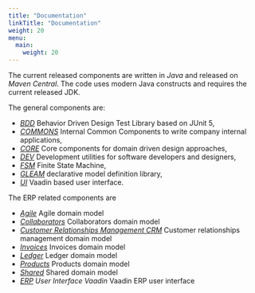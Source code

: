 ```yaml
---
title: "Documentation"
linkTitle: "Documentation"
weight: 20
menu:
  main:
    weight: 20
---
```


The current released components are written in _Java_ and released on _Maven Central_.
The code uses modern Java constructs and requires the current released JDK.

The general components are:

* _[BDD](./bdd)_ Behavior Driven Design Test Library based on JUnit 5,
* _[COMMONS](./commons)_ Internal Common Components to write company internal applications,
* _[CORE](./core)_ Core components for domain driven design approaches,
* _[DEV](./dev)_ Development utilities for software developers and designers,
* _[FSM](./fsm)_ Finite State Machine,
* _[GLEAM](./gleam)_ declarative model definition library,
* _[UI](./ui)_ Vaadin based user interface.

The ERP related components are

* _[Agile](./domains/agile)_ Agile domain model
* _[Collaborators](./domains/collaborators)_ Collaborators domain model
* _[Customer Relationships Management CRM](./domains/crm)_ Customer relationships management domain model
* _[Invoices](./domains/invoices)_ Invoices domain model
* _[Ledger](./domains/ledger)_ Ledger domain model
* _[Products](./domains/products)_ Products domain model
* _[Shared](./domains/shared)_ Shared domain model
* _[ERP](./domains/ui) User Interface Vaadin_ Vaadin ERP user interface

